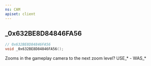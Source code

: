 ```yaml
---
ns: CAM
apiset: client
---
```

## _0x632BE8D84846FA56

```c
// 0x632BE8D84846FA56
void _0x632BE8D84846FA56();
```

Zooms in the gameplay camera to the next zoom level?
USE_* - WAS_*